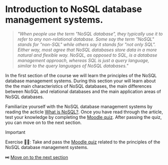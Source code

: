 # Introduction to NoSQL database management systems.

> _"When people use the term "NoSQL database", they typically use it to refer to any non-relational database. Some say the term "NoSQL" stands for "non-SQL" while others say it stands for "not only SQL". Either way, most agree that NoSQL databases store data in a more natural and flexible way. NoSQL, as opposed to SQL, is a database management approach, whereas SQL is just a query language, similar to the query languages of NoSQL databases."_

In the first section of the course we will learn the principles of the NoSQL database management systems. During this section your will learn about the  the main characteristics of NoSQL databases, the main differences between NoSQL and relational databases and the main application areas of NoSQL databases.

Familiarize yourself with the NoSQL database management systems by reading the acticle [What is NoSQL?](https://www.mongodb.com/resources/basics/databases/nosql-explained). Once you have read through the article, test your knowledge by completing the [Moodle quiz](#). After passing the quiz, you can move on to the next section.

> [!IMPORTANT]  
> Exercise 👨‍💻: Take and pass the [Moodle quiz](#) related to the principles of the NoSQL database management systems.

⏭️ [Move on to the next section](./2-mongo-introduction.md)
